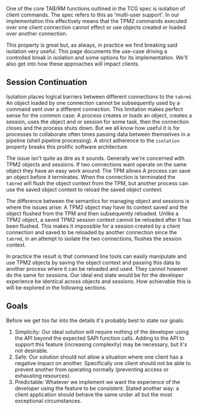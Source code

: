 One of the core TAB/RM functions outlined in the TCG spec is isolation of client commands. The spec refers to this as 'multi-user support'. In our implementation this effectively means that the TPM2 commands executed over one client connection cannot effect or use objects created or loaded over another connection.

This property is great but, as always, in practice we find breaking said isolation very useful. This page documents the use-case driving a controlled break in isolation and some options for its implementation. We'll also get into how these approaches will impact clients.

## Session Continuation
Isolation places logical barriers between different connections to the `tabrmd`. An object loaded by one connection cannot be subsequently used by a command sent over a different connection. This limitation makes perfect sense for the common case: A process creates or loads an object, creates a session, uses the object and or session for some task, then the connection closes and the process shuts down. But we all know how useful it is for processes to collaborate often times passing data between themselves in a pipeline (shell pipeline processing). A strict adherence to the `isolation` property breaks this prolific software architecture.

The issue isn't quite as dire as it sounds. Generally we're concerned with TPM2 objects and sessions. If two connections want operate on the same object they have an easy work around: The TPM allows A process can save an object before it terminates. When the connection is terminated the `tabrmd` will flush the object context from the TPM, but another process can use the saved object context to reload the saved object context.

The difference between the semantics for managing object and sessions is where the issues arise: A TPM2 object may have its context saved and the object flushed from the TPM and then subsequently reloaded. Unlike a TPM2 object, a saved TPM2 session context cannot be reloaded after it has been flushed. This makes it impossible for a session created by a client connection and saved to be reloaded by another connection since the `tabrmd`, in an attempt to isolate the two connections, flushes the session context.

In practice the result is that command line tools can easily manipulate and use TPM2 objects by saving the object context and passing this data to another process where it can be reloaded and used. They cannot however do the same for sessions. Our ideal end state would be for the developer experience be identical across objects and sessions. How achievable this is will be explored in the following sections.

## Goals
Before we get too far into the details it's probably best to state our goals:
1. Simplicity: Our ideal solution will require nothing of the developer using the API beyond the expected SAPI function calls. Adding to the API to support this feature (increasing complexity) may be necessary, but it's not desirable.
2. Safe: Our solution should not allow a situation where one client has a negative impact on another. Specifically one client should not be able to prevent another from operating normally (preventing access or exhausting resources).
3. Predictable: Whatever we implement we want the experience of the developer using the feature to be consistent. Stated another way: a client application should behave the same under all but the most exceptional circumstances.
